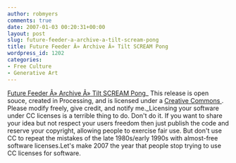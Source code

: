 ```yaml
---
author: robmyers
comments: true
date: 2007-01-03 00:20:31+00:00
layout: post
slug: future-feeder-a-archive-a-tilt-scream-pong
title: Future Feeder Â» Archive Â» Tilt SCREAM Pong
wordpress_id: 1202
categories:
- Free Culture
- Generative Art
---
```


[Future Feeder Â» Archive Â» Tilt SCREAM Pong](http://futurefeeder.com/index.php/archives/2007/01/02/tilt-scream-pong/)_ This release is open souce, created in Processing, and is licensed under a [Creative Commons ](http://creativecommons.org/licenses/by-nc-sa/2.5/).  Please modify freely, give credit, and notify me._Licensing your software under CC licenses is a terrible thing to do. Don't do it. If you want to share your idea but not respect your users freedom then just publish the code and reserve your copyright, allowing people to exercise fair use. But don't use CC to repeat the mistakes of the late 1980s/early 1990s with almost-free software licenses.Let's make 2007 the year that people stop trying to use CC licenses for software.

